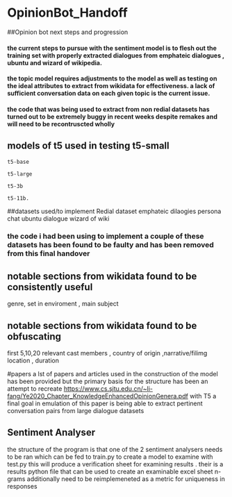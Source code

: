 # OpinionBot_Handoff


##Opinion bot next steps and progression
#### the current steps to pursue with the sentiment model is to flesh out the training set  with properly extracted dialogues from emphateic dialogues , ubuntu and wizard of wikipedia.
#### the topic model requires adjustments to the model as well as testing on the ideal attributes to extract from wikidata for effectiveness. a lack of sufficient conversation data on each given topic is the current issue.
#### the code that was being used to extract from non redial datasets has turned out to be extremely  buggy in recent weeks despite remakes and will need to be recontruscted wholly
## models of t5 used in testing     t5-small

    t5-base

    t5-large

    t5-3b

    t5-11b.
    
##datasets used/to implement
Redial dataset
emphateic dilaogies
persona chat
ubuntu dialogue
wizard of wiki
### the code i had been using to implement a couple of these datasets has been found to be faulty and has been  removed from this final handover

## notable sections from wikidata found to be consistently useful 
  genre, set in enviroment , main subject
 ## notable sections from wikidata found to be obfuscating
  first 5,10,20 relevant cast members , country of origin ,narrative/filimg location , duration
 
 #papers a lst of papers and articles used in the construction of the model has been provided but the primary basis for the structure has been an attempt to recreate https://www.cs.sjtu.edu.cn/~li-fang/Ye2020_Chapter_KnowledgeEnhancedOpinionGenera.pdf   with T5  a final goal in emulation of this paper is being
 able to extract pertinent conversation pairs from large dialogue datasets
  
  ## Sentiment Analyser
  the structure of the program is that one of the 2 sentiment analysers needs to be ran which can be fed to train.py to create a model to examine with test.py this will produce a verification sheet for examining results . their is a results python file that can be used to create an examinable excel sheet 
 n-grams additionally need to be reimplemeneted as a metric for uniqueness in responses
  
